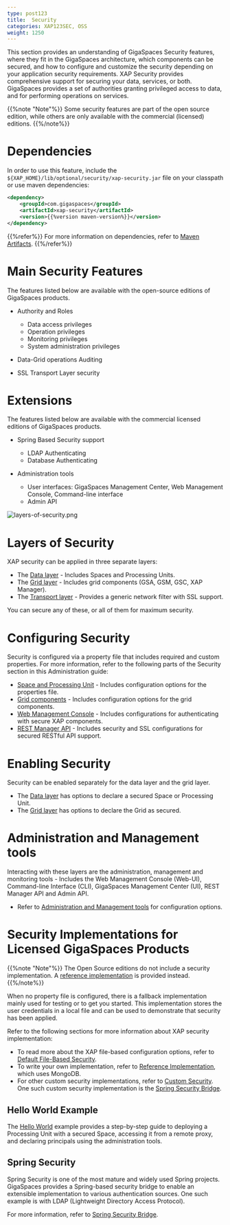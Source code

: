 ```yaml
---
type: post123
title:  Security
categories: XAP123SEC, OSS
weight: 1250
---
```




This section provides an understanding of GigaSpaces Security features, where they fit in the GigaSpaces architecture, which components can be secured, and how to configure and customize the security depending on your application security requirements. XAP Security provides comprehensive support for securing your data, services, or both. GigaSpaces provides a set of authorities granting privileged access to data, and for performing operations on services.


{{%note "Note"%}}
Some security features are part of the open source edition, while others are only available with the commercial (licensed) editions.
{{%/note%}} 


# Dependencies

In order to use this feature, include the `${XAP_HOME}/lib/optional/security/xap-security.jar` file on your classpath or use maven dependencies:

```xml
<dependency>
    <groupId>com.gigaspaces</groupId>
    <artifactId>xap-security</artifactId>
    <version>{{%version maven-version%}}</version>
</dependency>
```
{{%refer%}}
For more information on dependencies, refer to [Maven Artifacts](../started/maven-artifacts.html).
{{%/refer%}} 

# Main Security Features

The features listed below are available with the open-source editions of GigaSpaces products.

- Authority and Roles
    - Data access privileges
    - Operation privileges
    - Monitoring privileges
    - System administration privileges

- Data-Grid operations Auditing

- SSL Transport Layer security

# Extensions

The features listed below are available with the commercial licensed editions of GigaSpaces products.

- Spring Based Security support
    - LDAP Authenticating
    - Database Authenticating

- Administration tools
    - User interfaces: GigaSpaces Management Center, Web Management Console, Command-line interface
    - Admin API


![layers-of-security.png](/attachment_files/security/layers-of-security.png)

# Layers of Security

XAP security can be applied in three separate layers:

* The [Data layer](securing-your-data.html) - Includes Spaces and Processing Units.
* The [Grid layer](securing-the-grid-services.html) - Includes  grid components (GSA, GSM, GSC, XAP Manager).
* The [Transport layer](securing-the-transport-layer-using-ssl.html) - Provides a generic network filter with SSL support.

You can secure any of these, or all of them for maximum security.

# Configuring Security

Security is configured via a property file that includes required and custom properties. For more information, refer to the following parts of the Security section in this Administration guide:

* [Space and Processing Unit](security-configurations.html) - Includes configuration options for the properties file.
* [Grid components](security-configurations-ext.html) - Includes configuration options for the grid components.
* [Web Management Console](securing-the-web-ui.html) - Includes configurations for authenticating with secure XAP components.
* [REST Manager API](securing-the-REST-manager.html) - Includes security and SSL configurations for secured RESTful API support.  

# Enabling Security

Security can be enabled separately for the data layer and the grid layer.

* The [Data layer](securing-your-data.html) has options to declare a secured Space or Processing Unit.
* The [Grid layer](securing-the-grid-services.html) has options to declare the Grid as secured.

# Administration and Management tools

Interacting with these layers are the administration, management and monitoring tools - 
Includes the Web Management Console (Web-UI), Command-line Interface (CLI), GigaSpaces Management Center (UI), 
REST Manager API and Admin API.

* Refer to [Administration and Management tools](securing-administration.html) for configuration options.


# Security Implementations for Licensed GigaSpaces Products

{{%note "Note"%}}
The Open Source editions do not include a security implementation. A [reference implementation](security-ref-impl.html) is provided instead.
{{%/note%}}

When no property file is configured, there is a fallback implementation mainly used for testing or to get you started.
This implementation stores the user credentials in a local file and can be used to demonstrate that security has been applied.

Refer to the following sections for more information about XAP security implementation:

* To read more about the XAP file-based configuration options, refer to [Default File-Based Security](default-file-based-security-implementation-ext.html).
* To write your own implementation, refer to [Reference Implementation](security-ref-impl.html), which uses MongoDB.
* For other custom security implementations, refer to [Custom Security](custom-security.html). One such custom security implementation is the [Spring Security Bridge](spring-security-bridge.html).

## Hello World Example
The [Hello World](securing-the-helloworld-example.html) example provides a step-by-step guide to deploying a Processing Unit with a secured Space, accessing it from a remote proxy, and declaring principals using the administration tools.


## Spring Security

Spring Security is one of the most mature and widely used Spring projects. GigaSpaces provides a Spring-based security bridge to enable an extensible implementation to various authentication sources. One such example is with LDAP (Lightweight Directory Access Protocol).

For more information, refer to [Spring Security Bridge](spring-security-bridge.html).